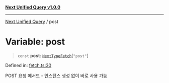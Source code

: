 [**Next Unified Query v1.0.0**](../README.md)

***

[Next Unified Query](../globals.md) / post

# Variable: post

> `const` **post**: [`NextTypeFetch`](../interfaces/NextTypeFetch.md)\[`"post"`\]

Defined in: [fetch.ts:30](https://github.com/newExpand/next-unified-query/blob/main/packages/core/src/fetch.ts#L30)

POST 요청 메서드 - 인스턴스 생성 없이 바로 사용 가능
